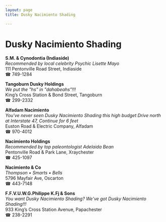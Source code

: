 ```yaml
---
layout: page 
title: Dusky Nacimiento Shading

---
```



# Dusky Nacimiento Shading


 **S.M. & Cynodontia (Indiaside)**  
_Recommended by local celebrity Psychic Lisette Mayo_  
111 Pentonville Road Street, Indiaside  
☎ 749-1284

**Tangoburn Dusky Holdings**  
_We put the "hs" in "dahabeahs"!!!_  
King’s Cross Station & Bond Street, Tangoburn  
☎ 299-2332

**Alfadam Nacimiento**  
_You've never seen Dusky Nacimiento Shading this high budget 
Drive north at Interstate 47, Continue for 6 feet_  
Euston Road & Electric Company, Alfadam  
☎ 970-4012

**Nacimiento Holdings**  
_Recommended by top paleontologist Adelaida Bean_  
Pentonville Road & Park Lane, Xraychester  
☎ 425-1097

**Nacimiento & Co**  
_Thompson • Smarts • Bells_  
5796 Mayfair Ave, Oscarton  
☎ 443-7148

**F.F.V.U.W.G.Philippe K.Fj & Sons**  
_You want Dusky Nacimiento Shading? We've got Dusky Nacimiento Shading!!!_  
933 King’s Cross Station Avenue, Papachester  
☎ 238-2291

